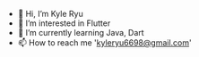 - 👋 Hi, I’m Kyle Ryu
- 👀 I’m interested in Flutter
- 🌱 I’m currently learning Java, Dart
- 📫 How to reach me 'kyleryu6698@gmail.com'
